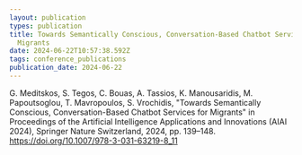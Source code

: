 ```yaml
---
layout: publication
types: publication
title: Towards Semantically Conscious, Conversation-Based Chatbot Services for
  Migrants
date: 2024-06-22T10:57:38.592Z
tags: conference_publications
publication_date: 2024-06-22
---
```

<!--StartFragment-->

G. Meditskos, S. Tegos, C. Bouas, A. Tassios, K. Manousaridis, M. Papoutsoglou, T. Mavropoulos, S. Vrochidis, "Towards Semantically Conscious, Conversation-Based Chatbot Services for Migrants" in Proceedings of the Artificial Intelligence Applications and Innovations (AIAI 2024), Springer Nature Switzerland, 2024, pp. 139–148. <https://doi.org/10.1007/978-3-031-63219-8_11>

<!--EndFragment-->
